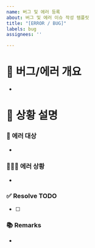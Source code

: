 ```yaml
---
name: 버그 및 에러 등록
about: 버그 및 에러 이슈 작성 템플릿
title: "[ERROR / BUG]"
labels: bug
assignees: ''

---
```


# 🐞 버그/에러 개요
-

# 📝 상황 설명
### 📄  에러 대상
<!-- 에러가 어디서 났는지 적기 -->
- 

### 🕵🏻‍♀️ 에러 상황
<!-- 에러가 어떻게 나고 있는지 상세하게 적기 (사진 있으면 첨부) -->
- 

### ✅ Resolve TODO
<!-- 에러/버그 수정 항목 나열하기 (PR할 때에는 모두 체크되어야함) -->
- [ ] 

### 📚 Remarks
<!-- 이슈 해결에 있어 비고사항이 있었다면 적기 -->
- 

<!-- * @JakePark929 README작성. -->
